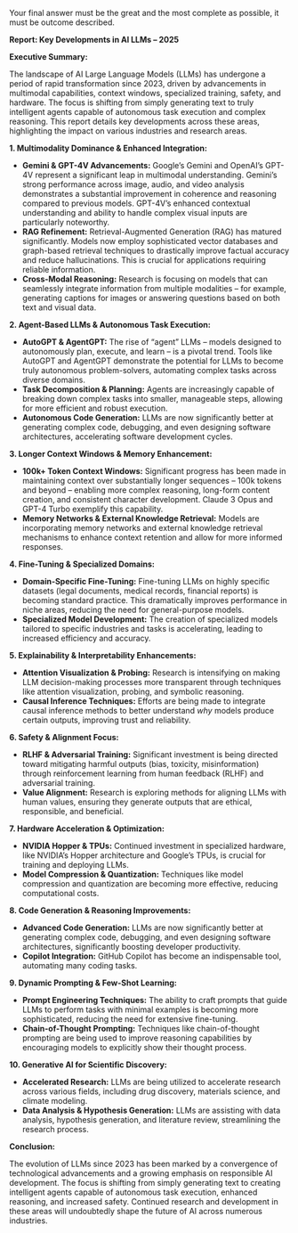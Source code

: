 Your final answer must be the great and the most complete as possible, it must be outcome described.

**Report: Key Developments in AI LLMs – 2025**

**Executive Summary:**

The landscape of AI Large Language Models (LLMs) has undergone a period of rapid transformation since 2023, driven by advancements in multimodal capabilities, context windows, specialized training, safety, and hardware.  The focus is shifting from simply generating text to truly intelligent agents capable of autonomous task execution and complex reasoning.  This report details key developments across these areas, highlighting the impact on various industries and research areas.

**1. Multimodality Dominance & Enhanced Integration:**

*   **Gemini & GPT-4V Advancements:** Google’s Gemini and OpenAI’s GPT-4V represent a significant leap in multimodal understanding. Gemini’s strong performance across image, audio, and video analysis demonstrates a substantial improvement in coherence and reasoning compared to previous models. GPT-4V’s enhanced contextual understanding and ability to handle complex visual inputs are particularly noteworthy.
*   **RAG Refinement:** Retrieval-Augmented Generation (RAG) has matured significantly. Models now employ sophisticated vector databases and graph-based retrieval techniques to drastically improve factual accuracy and reduce hallucinations.  This is crucial for applications requiring reliable information.
*   **Cross-Modal Reasoning:**  Research is focusing on models that can seamlessly integrate information from multiple modalities – for example, generating captions for images or answering questions based on both text and visual data.

**2. Agent-Based LLMs & Autonomous Task Execution:**

*   **AutoGPT & AgentGPT:** The rise of “agent” LLMs – models designed to autonomously plan, execute, and learn – is a pivotal trend. Tools like AutoGPT and AgentGPT demonstrate the potential for LLMs to become truly autonomous problem-solvers, automating complex tasks across diverse domains.
*   **Task Decomposition & Planning:** Agents are increasingly capable of breaking down complex tasks into smaller, manageable steps, allowing for more efficient and robust execution.
*   **Autonomous Code Generation:** LLMs are now significantly better at generating complex code, debugging, and even designing software architectures, accelerating software development cycles.

**3. Longer Context Windows & Memory Enhancement:**

*   **100k+ Token Context Windows:**  Significant progress has been made in maintaining context over substantially longer sequences – 100k tokens and beyond – enabling more complex reasoning, long-form content creation, and consistent character development. Claude 3 Opus and GPT-4 Turbo exemplify this capability.
*   **Memory Networks & External Knowledge Retrieval:**  Models are incorporating memory networks and external knowledge retrieval mechanisms to enhance context retention and allow for more informed responses.

**4. Fine-Tuning & Specialized Domains:**

*   **Domain-Specific Fine-Tuning:** Fine-tuning LLMs on highly specific datasets (legal documents, medical records, financial reports) is becoming standard practice. This dramatically improves performance in niche areas, reducing the need for general-purpose models.
*   **Specialized Model Development:**  The creation of specialized models tailored to specific industries and tasks is accelerating, leading to increased efficiency and accuracy.

**5. Explainability & Interpretability Enhancements:**

*   **Attention Visualization & Probing:**  Research is intensifying on making LLM decision-making processes more transparent through techniques like attention visualization, probing, and symbolic reasoning.
*   **Causal Inference Techniques:**  Efforts are being made to integrate causal inference methods to better understand *why* models produce certain outputs, improving trust and reliability.

**6. Safety & Alignment Focus:**

*   **RLHF & Adversarial Training:**  Significant investment is being directed toward mitigating harmful outputs (bias, toxicity, misinformation) through reinforcement learning from human feedback (RLHF) and adversarial training.
*   **Value Alignment:**  Research is exploring methods for aligning LLMs with human values, ensuring they generate outputs that are ethical, responsible, and beneficial.

**7. Hardware Acceleration & Optimization:**

*   **NVIDIA Hopper & TPUs:** Continued investment in specialized hardware, like NVIDIA’s Hopper architecture and Google’s TPUs, is crucial for training and deploying LLMs.
*   **Model Compression & Quantization:** Techniques like model compression and quantization are becoming more effective, reducing computational costs.

**8. Code Generation & Reasoning Improvements:**

*   **Advanced Code Generation:** LLMs are now significantly better at generating complex code, debugging, and even designing software architectures, significantly boosting developer productivity.
*   **Copilot Integration:** GitHub Copilot has become an indispensable tool, automating many coding tasks.

**9. Dynamic Prompting & Few-Shot Learning:**

*   **Prompt Engineering Techniques:**  The ability to craft prompts that guide LLMs to perform tasks with minimal examples is becoming more sophisticated, reducing the need for extensive fine-tuning.
*   **Chain-of-Thought Prompting:**  Techniques like chain-of-thought prompting are being used to improve reasoning capabilities by encouraging models to explicitly show their thought process.

**10. Generative AI for Scientific Discovery:**

*   **Accelerated Research:** LLMs are being utilized to accelerate research across various fields, including drug discovery, materials science, and climate modeling.
*   **Data Analysis & Hypothesis Generation:** LLMs are assisting with data analysis, hypothesis generation, and literature review, streamlining the research process.

**Conclusion:**

The evolution of LLMs since 2023 has been marked by a convergence of technological advancements and a growing emphasis on responsible AI development.  The focus is shifting from simply generating text to creating intelligent agents capable of autonomous task execution, enhanced reasoning, and increased safety.  Continued research and development in these areas will undoubtedly shape the future of AI across numerous industries.